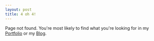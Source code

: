 ```yaml
---
layout: post
title: 4 oh 4!
---
```


Page not found. You're most likely to find what you're looking for in my [Portfolio](/) or my [Blog](/blog).
